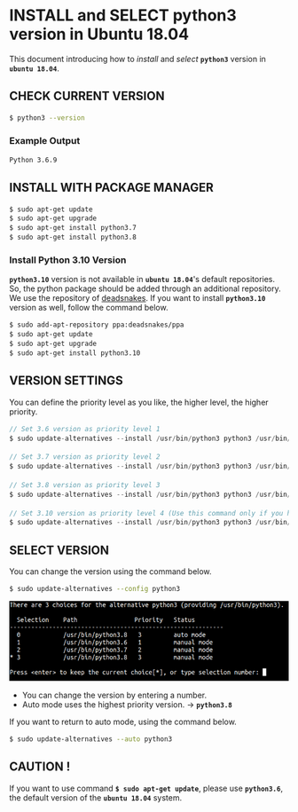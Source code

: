 # INSTALL and SELECT python3 version in Ubuntu 18.04
This document introducing how to *install* and *select* **`python3`** version in **`ubuntu 18.04`**.

## CHECK CURRENT VERSION
```bash
$ python3 --version
```
### Example Output
```bash
Python 3.6.9
```

## INSTALL WITH PACKAGE MANAGER
```bash
$ sudo apt-get update
$ sudo apt-get upgrade
$ sudo apt-get install python3.7
$ sudo apt-get install python3.8
```

### Install Python 3.10 Version
**`python3.10`** version is not available in **`ubuntu 18.04`**'s default repositories. So, the python package should be added through an additional repository. We use the repository of [deadsnakes](https://github.com/deadsnakes). If you want to install **`python3.10`** version as well, follow the command below.
```bash
$ sudo add-apt-repository ppa:deadsnakes/ppa
$ sudo apt-get update
$ sudo apt-get upgrade
$ sudo apt-get install python3.10
```

## VERSION SETTINGS
You can define the priority level as you like, the higher level, the higher priority.
```c
// Set 3.6 version as priority level 1
$ sudo update-alternatives --install /usr/bin/python3 python3 /usr/bin/python3.6 1

// Set 3.7 version as priority level 2
$ sudo update-alternatives --install /usr/bin/python3 python3 /usr/bin/python3.7 2

// Set 3.8 version as priority level 3
$ sudo update-alternatives --install /usr/bin/python3 python3 /usr/bin/python3.8 3

// Set 3.10 version as priority level 4 (Use this command only if you have installed python 3.10 version.)
$ sudo update-alternatives --install /usr/bin/python3 python3 /usr/bin/python3.10 4
```

## SELECT VERSION
You can change the version using the command below.
```bash
$ sudo update-alternatives --config python3
```
<img src="/img/select_version.png"/>

* You can change the version by entering a number.
* Auto mode uses the highest priority version. -> **`python3.8`**

If you want to return to auto mode, using the command below.
```bash
$ sudo update-alternatives --auto python3
```
## CAUTION !
If you want to use command **`$ sudo apt-get update`**, please use **`python3.6`**, the default version of the **`ubuntu 18.04`** system.
